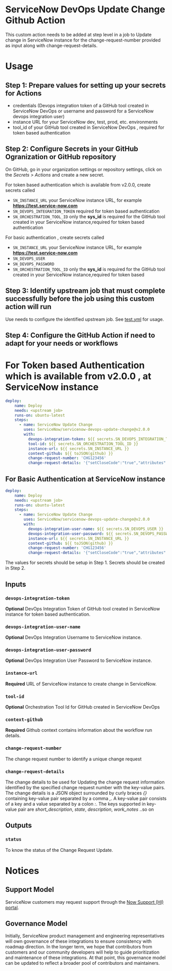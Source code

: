 # ServiceNow DevOps Update Change Github Action

This custom action needs to be added at step level in a job to Update change in ServiceNow instance for the change-request-number provided as input along with change-request-details.

# Usage
## Step 1: Prepare values for setting up your secrets for Actions
- credentials (Devops integration token of a GitHub tool created in ServiceNow DevOps or username and password for a ServiceNow devops integration user)
- instance URL for your ServiceNow dev, test, prod, etc. environments
- tool_id of your GitHub tool created in ServiceNow DevOps , required for token based authentication

## Step 2: Configure Secrets in your GitHub Ogranization or GitHub repository
On GitHub, go in your organization settings or repository settings, click on the _Secrets > Actions_ and create a new secret.

For token based authentication which is available from v2.0.0, create secrets called
- `SN_INSTANCE_URL` your ServiceNow instance URL, for example **https://test.service-now.com**
- `SN_DEVOPS_INTEGRATION_TOKEN` required for token based authentication
- `SN_ORCHESTRATION_TOOL_ID` only the **sys_id** is required for the GitHub tool created in your ServiceNow instance,required for token based 
authentication

For basic authentication , create secrets called 
- `SN_INSTANCE_URL` your ServiceNow instance URL, for example **https://test.service-now.com**
- `SN_DEVOPS_USER`
- `SN_DEVOPS_PASSWORD`
- `SN_ORCHESTRATION_TOOL_ID` only the **sys_id** is required for the GitHub tool created in your ServiceNow instance,required for token based

## Step 3: Identify upstream job that must complete successfully before the job using this custom action will run
Use needs to configure the identified upstream job. See [test.yml](.github/workflows/test.yml) for usage.

## Step 4: Configure the GitHub Action if need to adapt for your needs or workflows
# For Token based Authentication which is available from v2.0.0 , at ServiceNow instance
```yaml
deploy:
    name: Deploy
    needs: <upstream job>
    runs-on: ubuntu-latest
    steps:     
      - name: ServiceNow Update Change
        uses: ServiceNow/servicenow-devops-update-change@v2.0.0
        with:
          devops-integration-token: ${{ secrets.SN_DEVOPS_INTEGRATION_TOKEN }}
          tool-id: ${{ secrets.SN_ORCHESTRATION_TOOL_ID }}
          instance-url: ${{ secrets.SN_INSTANCE_URL }}
          context-github: ${{ toJSON(github) }}
          change-request-number: 'CHG123456'
          change-request-details: '{"setCloseCode":"true","attributes":{"short_description":"Automated Software Deployment" ,"description":"Automated Software Deployment.","assignment_group":"a715cd759f2002002920bde8132e7018","implementation_plan":"Software update is tested and results can be found in Test Summaries Tab; When the change is approved the implementation happens automated by the CICD pipeline within the change planned start and end time window.","backout_plan":"When software fails in production, the previous software release will be re-deployed.","test_plan":"Testing if the software was successfully deployed"}}'
```
## For Basic Authentication at ServiceNow instance
```yaml
deploy:
    name: Deploy
    needs: <upstream job>
    runs-on: ubuntu-latest
    steps:     
      - name: ServiceNow Update Change
        uses: ServiceNow/servicenow-devops-update-change@v2.0.0
        with:
          devops-integration-user-name: ${{ secrets.SN_DEVOPS_USER }}
          devops-integration-user-password: ${{ secrets.SN_DEVOPS_PASSWORD }}
          instance-url: ${{ secrets.SN_INSTANCE_URL }}
          context-github: ${{ toJSON(github) }}
          change-request-number: 'CHG123456'
          change-request-details: '{"setCloseCode":"true","attributes":{"short_description":"Automated Software Deployment" ,"description":"Automated Software Deployment.","assignment_group":"a715cd759f2002002920bde8132e7018","implementation_plan":"Software update is tested and results can be found in Test Summaries Tab; When the change is approved the implementation happens automated by the CICD pipeline within the change planned start and end time window.","backout_plan":"When software fails in production, the previous software release will be re-deployed.","test_plan":"Testing if the software was successfully deployed"}}'
```
The values for secrets should be setup in Step 1. Secrets should be created in Step 2.

## Inputs
### `devops-integration-token`

**Optional**  DevOps Integration Token of GitHub tool created in ServiceNow instance for token based authentication. 
### `devops-integration-user-name`

**Optional**  DevOps Integration Username to ServiceNow instance. 

### `devops-integration-user-password`

**Optional**  DevOps Integration User Password to ServiceNow instance. 

### `instance-url`

**Required**  URL of ServiceNow instance to create change in ServiceNow. 

### `tool-id`

**Optional**  Orchestration Tool Id for GitHub created in ServiceNow DevOps

### `context-github`

**Required**  Github context contains information about the workflow run details.

### `change-request-number`

The change request number to identify a unique change request
### `change-request-details`

The change details to be used for Updating the change request information identified by the specified change request number with the key-value pairs. The change details is a JSON object surrounded by curly braces _{}_ containing key-value pair separated by a comma _,_. A key-value pair consists of a key and a value separated by a colon _:_. The keys supported in key-value pair are *short_description*, *state*, *description*, *work_notes* ..so on

## Outputs
### `status`

To know the status of the Change Request Update.

# Notices

## Support Model

ServiceNow customers may request support through the [Now Support (HI) portal](https://support.servicenow.com/nav_to.do?uri=%2Fnow_support_home.do).

## Governance Model

Initially, ServiceNow product management and engineering representatives will own governance of these integrations to ensure consistency with roadmap direction. In the longer term, we hope that contributors from customers and our community developers will help to guide prioritization and maintenance of these integrations. At that point, this governance model can be updated to reflect a broader pool of contributors and maintainers.
